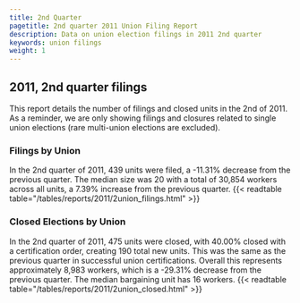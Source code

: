 ```yaml
---
title: 2nd Quarter 
pagetitle: 2nd quarter 2011 Union Filing Report
description: Data on union election filings in 2011 2nd quarter 
keywords: union filings
weight: 1
---
```


## 2011, 2nd quarter filings

This report details the number of filings and closed units in the 2nd of 2011. As a reminder, we are only showing filings and closures related to single union elections (rare multi-union elections are excluded).

### Filings by Union
In the 2nd quarter of 2011, 439 units were filed, a -11.31% decrease from the previous quarter. The median size was 20 with a total of 30,854 workers across all units, a 7.39% increase from the previous quarter.
{{< readtable table="/tables/reports/2011/2union_filings.html" >}}

### Closed Elections by Union
In the 2nd quarter of 2011, 475 units were closed, with 40.00% closed with a certification order, creating 190 total new units. This was the same as the previous quarter in successful union certifications. Overall this represents approximately 8,983 workers, which is a -29.31% decrease from the previous quarter. The median bargaining unit has 16 workers.
{{< readtable table="/tables/reports/2011/2union_closed.html" >}}
